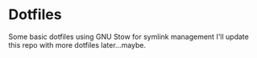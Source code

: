 # Dotfiles
Some basic dotfiles using GNU Stow for symlink management
I'll update this repo with more dotfiles later...maybe.

